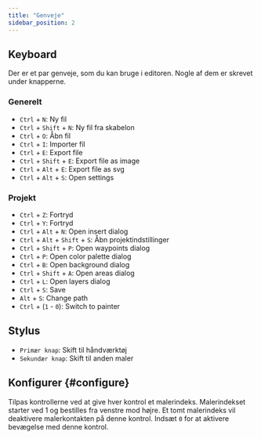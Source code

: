 ```yaml
---
title: "Genveje"
sidebar_position: 2
---
```



## Keyboard

Der er et par genveje, som du kan bruge i editoren. Nogle af dem er skrevet under knapperne.

### Generelt

* `Ctrl` + `N`: Ny fil
* `Ctrl` + `Shift` + `N`: Ny fil fra skabelon
* `Ctrl` + `O`: Åbn fil
* `Ctrl` + `I`: Importer fil
* `Ctrl` + `E`: Export file
* `Ctrl` + `Shift` + `E`: Export file as image
* `Ctrl` + `Alt` + `E`: Export file as svg
* `Ctrl` + `Alt` + `S`: Open settings

### Projekt

* `Ctrl` + `Z`: Fortryd
* `Ctrl` + `Y`: Fortryd
* `Ctrl` + `Alt` + `N`: Open insert dialog
* `Ctrl` + `Alt` + `Shift` + `S`: Åbn projektindstillinger
* `Ctrl` + `Shift` + `P`: Open waypoints dialog
* `Ctrl` + `P`: Open color palette dialog
* `Ctrl` + `B`: Open background dialog
* `Ctrl` + `Shift` + `A`: Open areas dialog
* `Ctrl` + `L`: Open layers dialog
* `Ctrl` + `S`: Save
* `Alt` + `S`: Change path
* `Ctrl` + (`1` - `0`): Switch to painter

## Stylus

* `Primær knap`: Skift til håndværktøj
* `Sekundær knap`: Skift til anden maler

## Konfigurer {#configure}

Tilpas kontrollerne ved at give hver kontrol et malerindeks. Malerindekset starter ved 1 og bestilles fra venstre mod højre. Et tomt malerindeks vil deaktivere malerkontakten på denne kontrol. Indsæt `0` for at aktivere bevægelse med denne kontrol.
